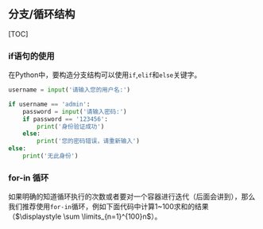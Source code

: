 ## 分支/循环结构

[TOC]

### if语句的使用
在Python中，要构造分支结构可以使用`if`,`elif`和`else`关键字。

``` Python
username = input('请输入您的用户名:')

if username == 'admin':
    password = input('请输入密码:')
    if password == '123456':
        print('身份验证成功')
    else:
        print('您的密码错误，请重新输入')
else:
    print('无此身份')

```

### for-in 循环

如果明确的知道循环执行的次数或者要对一个容器进行迭代（后面会讲到），那么我们推荐使用`for-in`循环，例如下面代码中计算1~100求和的结果（$\displaystyle \sum \limits_{n=1}^{100}n$）。 



